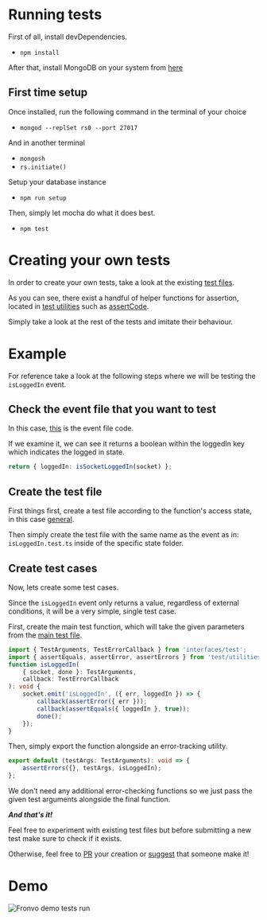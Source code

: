 # Running tests

First of all, install devDependencies.

-   `npm install`

After that, install MongoDB on your system from [here](https://www.mongodb.com/try/download/community)

## First time setup

Once installed, run the following command in the terminal of your choice

-   `mongod --replSet rs0 --port 27017`

And in another terminal

-   `mongosh`
-   `rs.initiate()`

Setup your database instance

-   `npm run setup`

Then, simply let mocha do what it does best.

-   `npm test`

# Creating your own tests

In order to create your own tests, take a look at the existing [test files](https://github.com/Fronvo/server/tree/master/src/test).

As you can see, there exist a handful of helper functions for assertion, located in [test utilities](https://github.com/Fronvo/server/blob/master/src/test/utilities.ts) such as [assertCode](https://github.com/swc-project/swc-node).

Simply take a look at the rest of the tests and imitate their behaviour.

# Example

For reference take a look at the following steps where we will be testing the `isLoggedIn` event.

## Check the event file that you want to test

In this case, [this](https://github.com/Fronvo/server/blob/master/src/events/general/isLoggedIn.ts) is the event file code.

If we examine it, we can see it returns a boolean within the loggedIn key which indicates the logged in state.

```ts
return { loggedIn: isSocketLoggedIn(socket) };
```

## Create the test file

First things first, create a test file according to the function's access state, in this case [general](https://github.com/Fronvo/server/tree/master/src/test/general).

Then simply create the test file with the same name as the event as in: `isLoggedIn.test.ts` inside of the specific state folder.

## Create test cases

Now, lets create some test cases.

Since the `isLoggedIn` event only returns a value, regardless of external conditions, it will be a very simple, single test case.

First, create the main test function, which will take the given parameters from the [main test file](https://github.com/Fronvo/server/blob/master/src/test/main.ts#L49).

```ts
import { TestArguments, TestErrorCallback } from 'interfaces/test';
import { assertEquals, assertError, assertErrors } from 'test/utilities';
function isLoggedIn(
    { socket, done }: TestArguments,
    callback: TestErrorCallback
): void {
    socket.emit('isLoggedIn', ({ err, loggedIn }) => {
        callback(assertError({ err }));
        callback(assertEquals({ loggedIn }, true));
        done();
    });
}
```

Then, simply export the function alongside an error-tracking utility.

```ts
export default (testArgs: TestArguments): void => {
    assertErrors({}, testArgs, isLoggedIn);
};
```

We don't need any additional error-checking functions so we just pass the given test arguments alongside the final function.

**_And that's it!_**

Feel free to experiment with existing test files but before submitting a new test make sure to check if it exists.

Otherwise, feel free to [PR](https://github.com/Fronvo/server/pulls) your creation or [suggest](https://github.com/Fronvo/server/issues?q=is%3Aopen+is%3Aissue+label%3Aenhancement) that someone make it!

# Demo

<img src='https://raw.githubusercontent.com/Fronvo/server/master/.github/assets/demo-run-tests.svg' alt='Fronvo demo tests run'>
